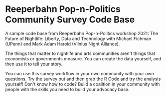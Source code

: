 # Reeperbahn Pop-n-Politics Community Survey Code Base

A sample code base from Reeperbahn Pop-n-Politics workshop 2021: The Future of Nightlife: Liberty, Data and Technology with Michael Fichman (UPenn) and Mark Adam Harold (Vilnius Night Alliance).

The things that matter to nightlife and arts communities aren't things that economists or governments measure. You can create the data yourself, and then use it to tell your story.

You can use this survey workflow in your own community with your own questions. Try the survey out and then grab the R Code and try the analysis yourself! Don't know how to code? Build a coalition in your community with people with the skills you need to build your advocacy base.

